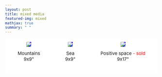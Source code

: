 ```yaml
---
layout: post
title: mixed media
featured-img: mixed
mathjax: true
summary: " "
---
```





<html>
<head>
<style>
.grid-container {
  display: grid;
  grid-template-columns: auto auto auto;
  background-color: white;
  grid-column-gap: 20px;
  padding: 10px;
}
.grid-image {
  background-color: blue;
  border: 1px solid white;
  padding: 0px;
  font-size: 30px;
  text-align: center;
  align-self: center;
  justify-self: center;
}
.grid-caption {
  background-color: white;
  border: 1px solid white;
  padding: 10px;
  margin-bottom:15px;
  font-size: 15px;
  text-align: center;
}
</style>
</head>
<body>

<!-- 
INSTRUCTIONS: 
To add new rows, insert all these lines: 


To add "sold" tag, insert this text immediately after the name of the painting:

<span style="color:red;"> - sold</span>


 -->

<div class="grid-container">
  <div class="grid-image">
    <img src="{{site.url}}{{site.baseurl}}/assets/img/posts/mixed/mountains.jpg">
  </div>
  <div class="grid-image">
    <img src="{{site.baseurl}}/assets/img/posts/mixed/sea.jpg">
  </div>
  <div class="grid-image">
    <img src="{{site.baseurl}}/assets/img/posts/mixed/vacio.jpg">
  </div>  
  <div class="grid-caption">Mountains<br>9x9"</div>
  <div class="grid-caption">Sea<br>9x9"</div>
  <div class="grid-caption">Positive space<span style="color:red;"> - sold</span><br>9x17"</div>  

  <!-- INSERT NEW ROWS HERE AS NECESSARY:  -->



  <!-- DO NOT INSERT ANYTHING AFTER THIS POINT -->

</div>

</body>
</html>
